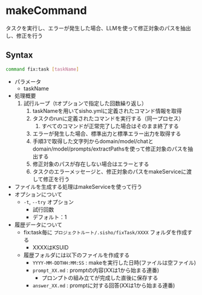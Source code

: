 # makeCommand

タスクを実行し、エラーが発生した場合、LLMを使って修正対象のパスを抽出し、修正を行う



## Syntax

```bash
command fix:task [taskName]
```

* パラメータ
  * taskName
* 処理概要
  1. 試行ループ（tオプションで指定した回数繰り返し）
     1. taskNameを用いてsisho.ymlに定義されたコマンド情報を取得
     2. タスクのrunに定義されたコマンドを実行する（同一プロセス）
        1. すべてのコマンドが正常完了した場合はそのまま終了する
     3. エラーが発生した場合、標準出力と標準エラー出力を取得する
     4. 手順3で取得した文字列からdomain/model/chatとdomain/model/prompts/extractPathsを使って修正対象のパスを抽出する
     5. 修正対象のパスが存在しない場合はエラーとする
     6. タスクのエラーメッセージと、修正対象のパスをmakeServiceに渡して修正を行う
* ファイルを生成する処理はmakeServiceを使って行う
* オプションについて
    * `-t`, `--try` オプション
      * 試行回数
      * デフォルト：1
* 履歴データについて
    * fix:task毎に `プロジェクトルート/.sisho/fixTask/XXXX` フォルダを作成する
        * XXXXはKSUID
    * 履歴フォルダには以下のファイルを作成する
        * `YYYY-MM-DDTHH:MM:SS` : makeを実行した日時(ファイルは空ファイル)
        * `prompt_XX.md` : promptの内容(XXは1から始まる連番)
            * プロンプトの組み立てが完成した直後に保存する
        * `answer_XX.md` : promptに対する回答(XXは1から始まる連番)